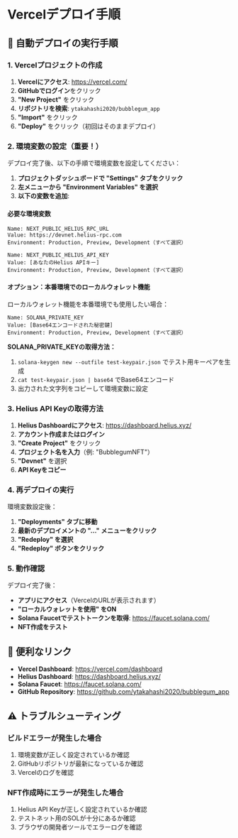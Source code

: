 # Vercelデプロイ手順

## 🚀 自動デプロイの実行手順

### 1. Vercelプロジェクトの作成

1. **Vercelにアクセス**: https://vercel.com/
2. **GitHubでログイン**をクリック
3. **"New Project"** をクリック
4. **リポジトリを検索**: `ytakahashi2020/bubblegum_app`
5. **"Import"** をクリック
6. **"Deploy"** をクリック（初回はそのままデプロイ）

### 2. 環境変数の設定（重要！）

デプロイ完了後、以下の手順で環境変数を設定してください：

1. **プロジェクトダッシュボードで "Settings" タブをクリック**
2. **左メニューから "Environment Variables" を選択**
3. **以下の変数を追加**:

#### 必要な環境変数
```
Name: NEXT_PUBLIC_HELIUS_RPC_URL
Value: https://devnet.helius-rpc.com
Environment: Production, Preview, Development（すべて選択）
```

```
Name: NEXT_PUBLIC_HELIUS_API_KEY  
Value: [あなたのHelius APIキー]
Environment: Production, Preview, Development（すべて選択）
```

#### オプション：本番環境でのローカルウォレット機能
ローカルウォレット機能を本番環境でも使用したい場合：

```
Name: SOLANA_PRIVATE_KEY
Value: [Base64エンコードされた秘密鍵]
Environment: Production, Preview, Development（すべて選択）
```

**SOLANA_PRIVATE_KEYの取得方法：**
1. `solana-keygen new --outfile test-keypair.json` でテスト用キーペアを生成
2. `cat test-keypair.json | base64` でBase64エンコード
3. 出力された文字列をコピーして環境変数に設定

### 3. Helius API Keyの取得方法

1. **Helius Dashboardにアクセス**: https://dashboard.helius.xyz/
2. **アカウント作成またはログイン**
3. **"Create Project"** をクリック
4. **プロジェクト名を入力**（例: "BubblegumNFT"）
5. **"Devnet"** を選択
6. **API Keyをコピー**

### 4. 再デプロイの実行

環境変数設定後：
1. **"Deployments" タブに移動**
2. **最新のデプロイメントの "..." メニューをクリック**
3. **"Redeploy" を選択**
4. **"Redeploy" ボタンをクリック**

### 5. 動作確認

デプロイ完了後：
- **アプリにアクセス**（VercelのURLが表示されます）
- **"ローカルウォレットを使用" をON**
- **Solana Faucetでテストトークンを取得**: https://faucet.solana.com/
- **NFT作成をテスト**

## 🔗 便利なリンク

- **Vercel Dashboard**: https://vercel.com/dashboard
- **Helius Dashboard**: https://dashboard.helius.xyz/
- **Solana Faucet**: https://faucet.solana.com/
- **GitHub Repository**: https://github.com/ytakahashi2020/bubblegum_app

## ⚠️ トラブルシューティング

### ビルドエラーが発生した場合
1. 環境変数が正しく設定されているか確認
2. GitHubリポジトリが最新になっているか確認
3. Vercelのログを確認

### NFT作成時にエラーが発生した場合
1. Helius API Keyが正しく設定されているか確認
2. テストネット用のSOLが十分にあるか確認
3. ブラウザの開発者ツールでエラーログを確認